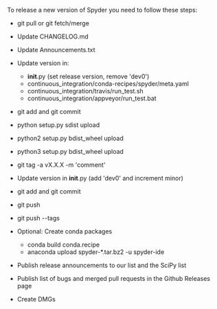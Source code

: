 To release a new version of Spyder you need to follow these steps:

* git pull or git fetch/merge

* Update CHANGELOG.md

* Update Announcements.txt

* Update version in:
  * __init__.py (set release version, remove 'dev0')
  * continuous_integration/conda-recipes/spyder/meta.yaml
  * continuous_integration/travis/run_test.sh
  * continuous_integration/appveyor/run_test.bat

* git add and git commit

* python setup.py sdist upload

* python2 setup.py bdist_wheel upload

* python3 setup.py bdist_wheel upload

* git tag -a vX.X.X -m 'comment'

* Update version in __init__.py (add 'dev0' and increment minor)

* git add and git commit

* git push

* git push --tags

* Optional: Create conda packages
  * conda build conda.recipe
  * anaconda upload spyder-*.tar.bz2 -u spyder-ide

* Publish release announcements to our list and the SciPy list

* Publish list of bugs and merged pull requests in the Github Releases page

* Create DMGs
